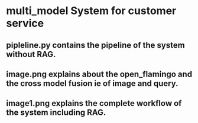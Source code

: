 # multi_model System for customer service 

pipleline.py contains the pipeline of the system without RAG.
--------------------------------------------------------------
image.png explains about the open_flamingo and the cross model fusion ie of image and query.
-------------------------------------------------------------------------------------------
image1.png explains the complete workflow of the system including RAG.
---------------------------------------------------------------------
